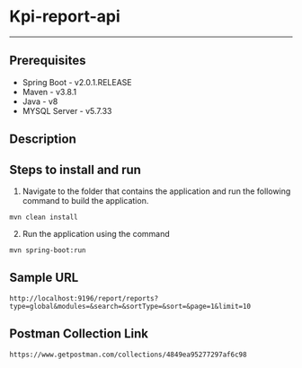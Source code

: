 # Kpi-report-api
***
## Prerequisites
* Spring Boot - v2.0.1.RELEASE
* Maven - v3.8.1
* Java - v8
* MYSQL Server - v5.7.33

## Description
## Steps to install and run
1. Navigate to the folder that contains the application and run the following command to build the application.
````
mvn clean install
````
2. Run the application using the command
````
mvn spring-boot:run
````
## Sample URL
````
http://localhost:9196/report/reports?type=global&modules=&search=&sortType=&sort=&page=1&limit=10
````
## Postman Collection Link
````
https://www.getpostman.com/collections/4849ea95277297af6c98
````
